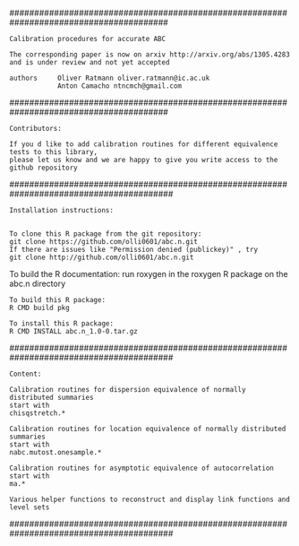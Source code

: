 ########################################################################################

	Calibration procedures for accurate ABC

 	The corresponding paper is now on arxiv http://arxiv.org/abs/1305.4283
	and is under review and not yet accepted

 	authors 	Oliver Ratmann oliver.ratmann@ic.ac.uk
      			Anton Camacho ntncmch@gmail.com	

########################################################################################

	Contributors:

	If you d like to add calibration routines for different equivalence tests to this library,
	please let us know and we are happy to give you write access to the github repository

#########################################################################################

	Installation instructions:


	To clone this R package from the git repository:
	git clone https://github.com/olli0601/abc.n.git
	If there are issues like "Permission denied (publickey)" , try 
	git clone http://github.com/olli0601/abc.n.git

  To build the R documentation: 
  run roxygen in the roxygen R package on the abc.n directory

	To build this R package:
	R CMD build pkg

	To install this R package:
	R CMD INSTALL abc.n_1.0-0.tar.gz


#########################################################################################

	Content:

	Calibration routines for dispersion equivalence of normally distributed summaries
	start with
	chisqstretch.*

	Calibration routines for location equivalence of normally distributed summaries
	start with
	nabc.mutost.onesample.*

	Calibration routines for asymptotic equivalence of autocorrelation
	start with
	ma.*

	Various helper functions to reconstruct and display link functions and level sets
	
 
#########################################################################################
